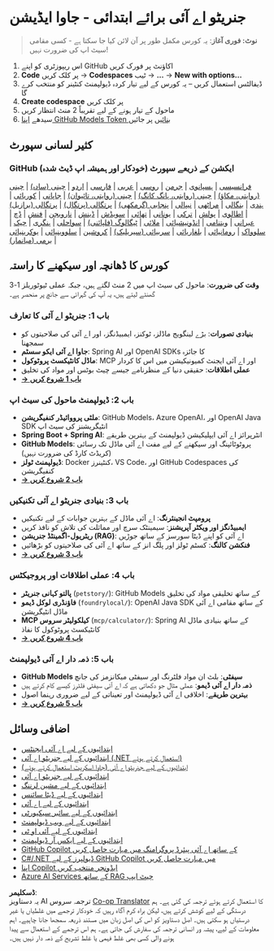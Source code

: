 <!--
CO_OP_TRANSLATOR_METADATA:
{
  "original_hash": "2ee0f50497c11d1941347ac61fb017a9",
  "translation_date": "2025-07-21T17:29:43+00:00",
  "source_file": "README.md",
  "language_code": "ur"
}
-->
# جنریٹو اے آئی برائے ابتدائی - جاوا ایڈیشن

> **نوٹ: فوری آغاز**: یہ کورس مکمل طور پر آن لائن کیا جا سکتا ہے - کسی مقامی سیٹ اپ کی ضرورت نہیں!
1. اس ریپوزٹری کو اپنے GitHub اکاؤنٹ پر فورک کریں
2. **Code** پر کلک کریں → **Codespaces** ٹیب → **...** → **New with options...**
3. ڈیفالٹس استعمال کریں – یہ کورس کے لیے تیار کردہ ڈیولپمنٹ کنٹینر کو منتخب کرے گا
4. **Create codespace** پر کلک کریں
5. ماحول کے تیار ہونے کے لیے تقریباً 2 منٹ انتظار کریں
6. سیدھے [اپنا GitHub Models Token بنائیں](./02-SetupDevEnvironment/README.md#step-2-create-a-github-personal-access-token) پر جائیں

## کثیر لسانی سپورٹ

### GitHub ایکشن کے ذریعے سپورٹ (خودکار اور ہمیشہ اپ ڈیٹ شدہ)

[فرانسیسی](../fr/README.md) | [ہسپانوی](../es/README.md) | [جرمن](../de/README.md) | [روسی](../ru/README.md) | [عربی](../ar/README.md) | [فارسی](../fa/README.md) | [اردو](./README.md) | [چینی (سادہ)](../zh/README.md) | [چینی (روایتی، مکاؤ)](../mo/README.md) | [چینی (روایتی، ہانگ کانگ)](../hk/README.md) | [چینی (روایتی، تائیوان)](../tw/README.md) | [جاپانی](../ja/README.md) | [کوریائی](../ko/README.md) | [ہندی](../hi/README.md) | [بنگالی](../bn/README.md) | [مراٹھی](../mr/README.md) | [نیپالی](../ne/README.md) | [پنجابی (گرمکھی)](../pa/README.md) | [پرتگالی (پرتگال)](../pt/README.md) | [پرتگالی (برازیل)](../br/README.md) | [اطالوی](../it/README.md) | [پولش](../pl/README.md) | [ترکی](../tr/README.md) | [یونانی](../el/README.md) | [تھائی](../th/README.md) | [سویڈش](../sv/README.md) | [ڈینش](../da/README.md) | [نارویجن](../no/README.md) | [فنش](../fi/README.md) | [ڈچ](../nl/README.md) | [عبرانی](../he/README.md) | [ویتنامی](../vi/README.md) | [انڈونیشیائی](../id/README.md) | [ملائی](../ms/README.md) | [ٹیگالوگ (فلپائنی)](../tl/README.md) | [سواحلی](../sw/README.md) | [ہنگری](../hu/README.md) | [چیک](../cs/README.md) | [سلوواک](../sk/README.md) | [رومانیائی](../ro/README.md) | [بلغاریائی](../bg/README.md) | [سربیائی (سیریلیک)](../sr/README.md) | [کروشین](../hr/README.md) | [سلووینیائی](../sl/README.md) | [یوکرینیائی](../uk/README.md) | [برمی (میانمار)](../my/README.md)

## کورس کا ڈھانچہ اور سیکھنے کا راستہ

**وقت کی ضرورت**: ماحول کی سیٹ اپ میں 2 منٹ لگتے ہیں، جبکہ عملی ٹیوٹوریلز 1-3 گھنٹے لیتے ہیں، یہ آپ کی گہرائی سے جانچ پر منحصر ہے۔

### **باب 1: جنریٹو اے آئی کا تعارف**
- **بنیادی تصورات**: بڑے لینگویج ماڈلز، ٹوکنز، ایمبیڈنگز، اور اے آئی کی صلاحیتوں کو سمجھنا
- **جاوا اے آئی ایکو سسٹم**: Spring AI اور OpenAI SDKs کا جائزہ
- **ماڈل کانٹیکسٹ پروٹوکول**: MCP اور اے آئی ایجنٹ کمیونیکیشن میں اس کا کردار
- **عملی اطلاقات**: حقیقی دنیا کے منظرنامے جیسے چیٹ بوٹس اور مواد کی تخلیق
- **[→ باب 1 شروع کریں](./01-IntroToGenAI/README.md)**

### **باب 2: ڈیولپمنٹ ماحول کی سیٹ اپ**
- **ملٹی پرووائیڈر کنفیگریشن**: GitHub Models، Azure OpenAI، اور OpenAI Java SDK انٹیگریشنز کی سیٹ اپ
- **Spring Boot + Spring AI**: انٹرپرائز اے آئی ایپلیکیشن ڈیولپمنٹ کے بہترین طریقے
- **GitHub Models**: پروٹوٹائپنگ اور سیکھنے کے لیے مفت اے آئی ماڈل تک رسائی (کریڈٹ کارڈ کی ضرورت نہیں)
- **ڈیولپمنٹ ٹولز**: Docker کنٹینرز، VS Code، اور GitHub Codespaces کی کنفیگریشن
- **[→ باب 2 شروع کریں](./02-SetupDevEnvironment/README.md)**

### **باب 3: بنیادی جنریٹو اے آئی تکنیکیں**
- **پرومپٹ انجینئرنگ**: اے آئی ماڈل کے بہترین جوابات کے لیے تکنیکیں
- **ایمبیڈنگز اور ویکٹر آپریشنز**: سیمینٹک سرچ اور مماثلت کی تلاش کو نافذ کریں
- **ریٹریول-اگمینٹڈ جنریشن (RAG)**: اے آئی کو اپنے ڈیٹا سورسز کے ساتھ جوڑیں
- **فنکشن کالنگ**: کسٹم ٹولز اور پلگ انز کے ساتھ اے آئی کی صلاحیتوں کو بڑھائیں
- **[→ باب 3 شروع کریں](./03-CoreGenerativeAITechniques/README.md)**

### **باب 4: عملی اطلاقات اور پروجیکٹس**
- **پالتو کہانی جنریٹر** (`petstory/`): GitHub Models کے ساتھ تخلیقی مواد کی تخلیق
- **فاؤنڈری لوکل ڈیمو** (`foundrylocal/`): OpenAI Java SDK کے ساتھ مقامی اے آئی ماڈل انٹیگریشن
- **MCP کیلکولیٹر سروس** (`mcp/calculator/`): Spring AI کے ساتھ بنیادی ماڈل کانٹیکسٹ پروٹوکول کا نفاذ
- **[→ باب 4 شروع کریں](./04-PracticalSamples/README.md)**

### **باب 5: ذمہ دار اے آئی ڈیولپمنٹ**
- **GitHub Models سیفٹی**: بلٹ ان مواد فلٹرنگ اور سیفٹی میکانزمز کی جانچ
- **ذمہ دار اے آئی ڈیمو**: عملی مثال جو دکھاتی ہے کہ اے آئی سیفٹی فلٹرز کیسے کام کرتے ہیں
- **بہترین طریقے**: اخلاقی اے آئی ڈیولپمنٹ اور تعیناتی کے لیے ضروری رہنما اصول
- **[→ باب 5 شروع کریں](./05-ResponsibleGenAI/README.md)**

## اضافی وسائل

- [ابتدائیوں کے لیے اے آئی ایجنٹس](https://github.com/microsoft/ai-agents-for-beginners)
- [ابتدائیوں کے لیے جنریٹو اے آئی (.NET استعمال کرتے ہوئے)](https://github.com/microsoft/Generative-AI-for-beginners-dotnet)
- [ابتدائیوں کے لیے جنریٹو اے آئی (جاوا اسکرپٹ استعمال کرتے ہوئے)](https://github.com/microsoft/generative-ai-with-javascript)
- [ابتدائیوں کے لیے جنریٹو اے آئی](https://github.com/microsoft/generative-ai-for-beginners)
- [ابتدائیوں کے لیے مشین لرننگ](https://aka.ms/ml-beginners)
- [ابتدائیوں کے لیے ڈیٹا سائنس](https://aka.ms/datascience-beginners)
- [ابتدائیوں کے لیے اے آئی](https://aka.ms/ai-beginners)
- [ابتدائیوں کے لیے سائبر سیکیورٹی](https://github.com/microsoft/Security-101)
- [ابتدائیوں کے لیے ویب ڈیولپمنٹ](https://aka.ms/webdev-beginners)
- [ابتدائیوں کے لیے آئی او ٹی](https://aka.ms/iot-beginners)
- [ابتدائیوں کے لیے ایکس آر ڈیولپمنٹ](https://github.com/microsoft/xr-development-for-beginners)
- [GitHub Copilot کے ساتھ اے آئی پیئرڈ پروگرامنگ میں مہارت حاصل کریں](https://aka.ms/GitHubCopilotAI)
- [C#/.NET ڈیولپرز کے لیے GitHub Copilot میں مہارت حاصل کریں](https://github.com/microsoft/mastering-github-copilot-for-dotnet-csharp-developers)
- [اپنا Copilot ایڈونچر منتخب کریں](https://github.com/microsoft/CopilotAdventures)
- [Azure AI Services کے ساتھ RAG چیٹ ایپ](https://github.com/Azure-Samples/azure-search-openai-demo-java)

**ڈسکلیمر**:  
یہ دستاویز AI ترجمہ سروس [Co-op Translator](https://github.com/Azure/co-op-translator) کا استعمال کرتے ہوئے ترجمہ کی گئی ہے۔ ہم درستگی کے لیے کوشش کرتے ہیں، لیکن براہ کرم آگاہ رہیں کہ خودکار ترجمے میں غلطیاں یا غیر درستیاں ہو سکتی ہیں۔ اصل دستاویز کو اس کی اصل زبان میں مستند ذریعہ سمجھا جانا چاہیے۔ اہم معلومات کے لیے، پیشہ ور انسانی ترجمہ کی سفارش کی جاتی ہے۔ ہم اس ترجمے کے استعمال سے پیدا ہونے والی کسی بھی غلط فہمی یا غلط تشریح کے ذمہ دار نہیں ہیں۔